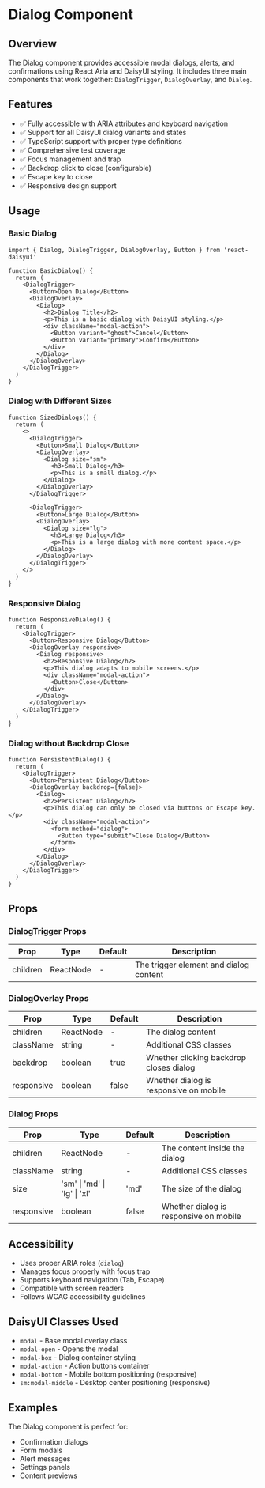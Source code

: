 # Dialog Component

## Overview

The Dialog component provides accessible modal dialogs, alerts, and confirmations using React Aria and DaisyUI styling. It includes three main components that work together: `DialogTrigger`, `DialogOverlay`, and `Dialog`.

## Features

- ✅ Fully accessible with ARIA attributes and keyboard navigation
- ✅ Support for all DaisyUI dialog variants and states  
- ✅ TypeScript support with proper type definitions
- ✅ Comprehensive test coverage
- ✅ Focus management and trap
- ✅ Backdrop click to close (configurable)
- ✅ Escape key to close
- ✅ Responsive design support

## Usage

### Basic Dialog

```tsx
import { Dialog, DialogTrigger, DialogOverlay, Button } from 'react-daisyui'

function BasicDialog() {
  return (
    <DialogTrigger>
      <Button>Open Dialog</Button>
      <DialogOverlay>
        <Dialog>
          <h2>Dialog Title</h2>
          <p>This is a basic dialog with DaisyUI styling.</p>
          <div className="modal-action">
            <Button variant="ghost">Cancel</Button>
            <Button variant="primary">Confirm</Button>
          </div>
        </Dialog>
      </DialogOverlay>
    </DialogTrigger>
  )
}
```

### Dialog with Different Sizes

```tsx
function SizedDialogs() {
  return (
    <>
      <DialogTrigger>
        <Button>Small Dialog</Button>
        <DialogOverlay>
          <Dialog size="sm">
            <h3>Small Dialog</h3>
            <p>This is a small dialog.</p>
          </Dialog>
        </DialogOverlay>
      </DialogTrigger>

      <DialogTrigger>
        <Button>Large Dialog</Button>
        <DialogOverlay>
          <Dialog size="lg">
            <h3>Large Dialog</h3>
            <p>This is a large dialog with more content space.</p>
          </Dialog>
        </DialogOverlay>
      </DialogTrigger>
    </>
  )
}
```

### Responsive Dialog

```tsx
function ResponsiveDialog() {
  return (
    <DialogTrigger>
      <Button>Responsive Dialog</Button>
      <DialogOverlay responsive>
        <Dialog responsive>
          <h2>Responsive Dialog</h2>
          <p>This dialog adapts to mobile screens.</p>
          <div className="modal-action">
            <Button>Close</Button>
          </div>
        </Dialog>
      </DialogOverlay>
    </DialogTrigger>
  )
}
```

### Dialog without Backdrop Close

```tsx
function PersistentDialog() {
  return (
    <DialogTrigger>
      <Button>Persistent Dialog</Button>
      <DialogOverlay backdrop={false}>
        <Dialog>
          <h2>Persistent Dialog</h2>
          <p>This dialog can only be closed via buttons or Escape key.</p>
          <div className="modal-action">
            <form method="dialog">
              <Button type="submit">Close Dialog</Button>
            </form>
          </div>
        </Dialog>
      </DialogOverlay>
    </DialogTrigger>
  )
}
```

## Props

### DialogTrigger Props

| Prop | Type | Default | Description |
|------|------|---------|-------------|
| children | ReactNode | - | The trigger element and dialog content |

### DialogOverlay Props

| Prop | Type | Default | Description |
|------|------|---------|-------------|
| children | ReactNode | - | The dialog content |
| className | string | - | Additional CSS classes |
| backdrop | boolean | true | Whether clicking backdrop closes dialog |
| responsive | boolean | false | Whether dialog is responsive on mobile |

### Dialog Props

| Prop | Type | Default | Description |
|------|------|---------|-------------|
| children | ReactNode | - | The content inside the dialog |
| className | string | - | Additional CSS classes |
| size | 'sm' \| 'md' \| 'lg' \| 'xl' | 'md' | The size of the dialog |
| responsive | boolean | false | Whether dialog is responsive on mobile |

## Accessibility

- Uses proper ARIA roles (`dialog`)
- Manages focus properly with focus trap
- Supports keyboard navigation (Tab, Escape)
- Compatible with screen readers
- Follows WCAG accessibility guidelines

## DaisyUI Classes Used

- `modal` - Base modal overlay class
- `modal-open` - Opens the modal
- `modal-box` - Dialog container styling
- `modal-action` - Action buttons container
- `modal-bottom` - Mobile bottom positioning (responsive)
- `sm:modal-middle` - Desktop center positioning (responsive)

## Examples

The Dialog component is perfect for:
- Confirmation dialogs
- Form modals
- Alert messages
- Settings panels
- Content previews